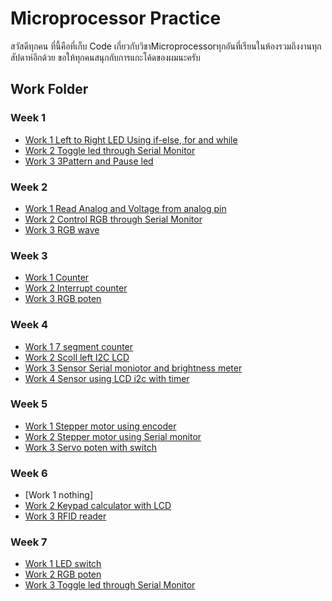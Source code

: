 # Microprocessor Practice
สวัสดีทุกคน ที่นี้คือที่เก็บ Code เกี่ยวกับวิชาMicroprocessorทุกอันที่เรียนในห้องรวมถึงงานทุกสัปดาห์อีกด้วย
ขอให้ทุกคนสนุกกับการแกะโค้ดของผมนะครับ

## Work Folder
### Week 1
 - [Work 1 Left to Right LED Using if-else, for and while](https://github.com/Armmy2530/Microprocessor_practice/tree/main/Week1/Work1)
 - [Work 2 Toggle led through Serial Monitor](https://github.com/Armmy2530/Microprocessor_practice/blob/main/Week1/Work2/Toggle%20led%20through%20Serial%20Monitor.ino)
 - [Work 3 3Pattern and Pause led](https://github.com/Armmy2530/Microprocessor_practice/blob/main/Week1/Work3/Pattern%20and%20Pause%20led.ino)
### Week 2
 - [Work 1 Read Analog and Voltage from analog pin](https://github.com/Armmy2530/Microprocessor_practice/blob/main/Week2/Work1/PWM_test2.1.ino)
 - [Work 2 Control RGB through Serial Monitor](https://github.com/Armmy2530/Microprocessor_practice/blob/main/Week2/Work2/PWM_test2.2.ino)
 - [Work 3 RGB wave](https://github.com/Armmy2530/Microprocessor_practice/blob/main/Week2/Work3/PWM_test2.3.ino)
### Week 3
 - [Work 1 Counter](https://github.com/Armmy2530/Microprocessor_practice/blob/main/Week3/Work1/Work1.ino)
 - [Work 2 Interrupt counter](https://github.com/Armmy2530/Microprocessor_practice/blob/main/Week3/Work2/Work2.ino)
 - [Work 3 RGB poten](https://github.com/Armmy2530/Microprocessor_practice/blob/main/Week3/Work3/Work3.ino)
### Week 4
 - [Work 1 7 segment counter](https://github.com/Armmy2530/Microprocessor_practice/blob/main/Week4/Work1/Work1.ino)
 - [Work 2 Scoll left I2C LCD](https://github.com/Armmy2530/Microprocessor_practice/blob/main/Week4/Work2/Work2.ino)
 - [Work 3 Sensor Serial moniotor and brightness meter](https://github.com/Armmy2530/Microprocessor_practice/blob/main/Week4/Work3/Work3.ino)
 - [Work 4 Sensor using LCD i2c with timer](https://github.com/Armmy2530/Microprocessor_practice/blob/main/Week4/Work4/Work4.ino)
 ### Week 5
 - [Work 1 Stepper motor using encoder](https://github.com/Armmy2530/Microprocessor_practice/blob/main/Week5/Work1/Work1.ino)
 - [Work 2 Stepper motor using Serial monitor](https://github.com/Armmy2530/Microprocessor_practice/blob/main/Week5/Work2/Work2.ino)
 - [Work 3 Servo poten with switch](https://github.com/Armmy2530/Microprocessor_practice/blob/main/Week5/Work3/Work3.ino)
 ### Week 6
 - [Work 1 nothing]
 - [Work 2 Keypad calculator with LCD](https://github.com/Armmy2530/Microprocessor_practice/blob/main/Week6/Work2/Work2.ino)
 - [Work 3 RFID reader](https://github.com/Armmy2530/Microprocessor_practice/blob/main/Week6/Work3/Work3.ino)

 ### Week 7
 - [Work 1 LED switch](https://github.com/Armmy2530/Microprocessor_practice/blob/main/week7/Work1/Work1.ino)
 - [Work 2 RGB poten](https://github.com/Armmy2530/Microprocessor_practice/blob/main/week7/Work2/Work2.ino)
 - [Work 3 Toggle led through Serial Monitor](https://github.com/Armmy2530/Microprocessor_practice/blob/main/week7/Work3/Work3.ino)
